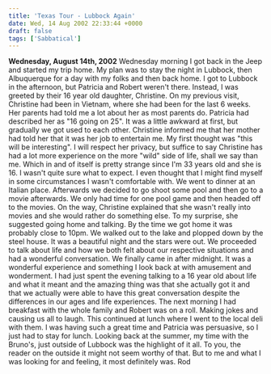 ```yaml
---
title: 'Texas Tour - Lubbock Again'
date: Wed, 14 Aug 2002 22:33:44 +0000
draft: false
tags: ['Sabbatical']
---
```


**Wednesday, August 14th, 2002** Wednesday morning I got back in the Jeep and started my trip home. My plan was to stay the night in Lubbock, then Albuquerque for a day with my folks and then back home. I got to Lubbock in the afternoon, but Patricia and Robert weren't there. Instead, I was greeted by their 16 year old daughter, Christine. On my previous visit, Christine had been in Vietnam, where she had been for the last 6 weeks. Her parents had told me a lot about her as most parents do. Patricia had described her as "16 going on 25". It was a little awkward at first, but gradually we got used to each other. Christine informed me that her mother had told her that it was her job to entertain me. My first thought was "this will be interesting". I will respect her privacy, but suffice to say Christine has had a lot more experience on the more "wild" side of life, shall we say than me. Which in and of itself is pretty strange since I'm 33 years old and she is 16. I wasn't quite sure what to expect. I even thought that I might find myself in some circumstances I wasn't comfortable with. We went to dinner at an Italian place. Afterwards we decided to go shoot some pool and then go to a movie afterwards. We only had time for one pool game and then headed off to the movies. On the way, Christine explained that she wasn't really into movies and she would rather do something else. To my surprise, she suggested going home and talking. By the time we got home it was probably close to 10pm. We walked out to the lake and plopped down by the steel house. It was a beautiful night and the stars were out. We proceeded to talk about life and how we both felt about our respective situations and had a wonderful conversation. We finally came in after midnight. It was a wonderful experience and something I look back at with amusement and wonderment. I had just spent the evening talking to a 16 year old about life and what it meant and the amazing thing was that she actually got it and that we actually were able to have this great conversation despite the differences in our ages and life experiences. The next morning I had breakfast with the whole family and Robert was on a roll. Making jokes and causing us all to laugh. This continued at lunch where I went to the local deli with them. I was having such a great time and Patricia was persuasive, so I just had to stay for lunch. Looking back at the summer, my time with the Bruno's, just outside of Lubbock was the highlight of it all. To you, the reader on the outside it might not seem worthy of that. But to me and what I was looking for and feeling, it most definitely was. Rod